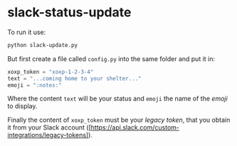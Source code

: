 # slack-status-update

To run it use:

```bash
python slack-update.py
```

But first create a file called `config.py` into the same folder and put it in:

```python
xoxp_token = "xoxp-1-2-3-4"
text = "...coming home to your shelter..."
emoji = ":notes:"
```

Where the content `text` will be your status and `emoji` the name of the _emoji_ to display.

Finally the content of `xoxp_token` must be your _legacy token_, that you obtain it from your Slack account ([https://api.slack.com/custom-integrations/legacy-tokens]).